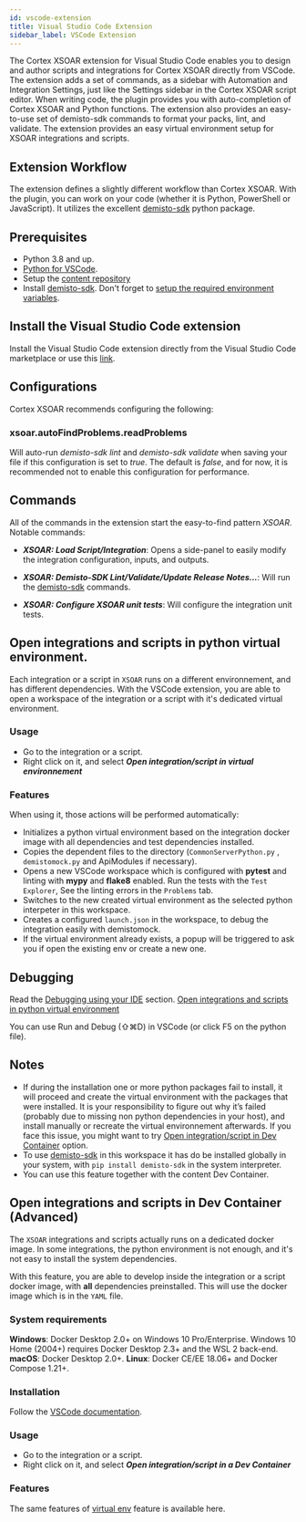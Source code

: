 ```yaml
---
id: vscode-extension
title: Visual Studio Code Extension
sidebar_label: VSCode Extension
---
```

The Cortex XSOAR extension for Visual Studio Code enables you to design and author scripts and integrations for Cortex XSOAR directly from VSCode. The extension adds a set of commands, as a sidebar with Automation and Integration Settings, just like the Settings sidebar in the Cortex XSOAR script editor. When writing code, the plugin provides you with auto-completion of Cortex XSOAR and Python functions.
The extension also provides an easy-to-use set of demisto-sdk commands to format your packs, lint, and validate.
The extension provides an easy virtual environment setup for XSOAR integrations and scripts.

## Extension Workflow

The extension defines a slightly different workflow than Cortex XSOAR. With the plugin, you can work on your code (whether it is Python, PowerShell or JavaScript).
It utilizes the excellent [demisto-sdk](./demisto-sdk) python package.

## Prerequisites

* Python 3.8 and up.
* [Python for VSCode](https://marketplace.visualstudio.com/items?itemName=ms-python.python).
* Setup the [content repository](../concepts/dev-setup)
* Install [demisto-sdk](../concepts/demisto-sdk#installation-and-setup). Don't forget to [setup the required environment variables](../concepts/demisto-sdk#environment-variable-setup). 

## Install the Visual Studio Code extension

Install the Visual Studio Code extension directly from the Visual Studio Code marketplace or use this [link](https://marketplace.visualstudio.com/items?itemName=CortexXSOARext.xsoar).

## Configurations

Cortex XSOAR recommends configuring the following:

### xsoar.autoFindProblems.readProblems

Will auto-run *demisto-sdk lint* and *demisto-sdk validate* when saving your file if this configuration is set to *true*.
The default is *false*, and for now, it is recommended not to enable this configuration for performance.

## Commands

All of the commands in the extension start the easy-to-find pattern *XSOAR*.  
Notable commands:

* ***XSOAR: Load Script/Integration***: Opens a side-panel to easily modify the integration configuration, inputs, and outputs.

* ***XSOAR: Demisto-SDK Lint/Validate/Update Release Notes...***: Will run the [demisto-sdk](https://github.com/demisto/demisto-sdk/) commands.

* ***XSOAR: Configure XSOAR unit tests***: Will configure the integration unit tests. 

## Open integrations and scripts in python virtual environment.

Each integration or a script in `XSOAR` runs on a different environnement, and has different dependencies.
With the VSCode extension, you are able to open a workspace of the integration or a script with it's dedicated virtual environment.

### Usage

* Go to the integration or a script.
* Right click on it, and select ***Open integration/script in virtual environnement***

### Features

When using it, those actions will be performed automatically:

* Initializes a python virtual environment based on the integration docker image with all dependencies and test dependencies installed.
* Copies the dependent files to the directory (`CommonServerPython.py` , `demistomock.py` and ApiModules if necessary).
* Opens a new VSCode workspace which is configured with **pytest** and linting with **mypy** and **flake8** enabled. Run the tests with the `Test Explorer`, See the linting errors in the `Problems` tab.
* Switches to the new created virtual environment as the selected python interpeter in this workspace.
* Creates a configured `launch.json` in the workspace, to debug the integration easily with demistomock.
* If the virtual environment already exists, a popup will be triggered to ask you if open the existing env or create a new one.

## Debugging

Read the [Debugging using your IDE](../integrations/debugging#Debugging%20using%20your%20IDE) section.
[Open integrations and scripts in python virtual environment](#open-integrations-and-scripts-in-python-virtual-environment)

You can use Run and Debug (⇧⌘D) in VSCode (or click F5 on the python file).

## Notes

* If during the installation one or more python packages fail to install, it will proceed and create the virtual environment with the packages that were installed.
  It is your responsibility to figure out why it’s failed (probably due to missing non python dependencies in your host), and install manually or recreate the virtual environnement afterwards.
  If you face this issue, you might want to try [Open integration/script in Dev Container](#open-integrations-and-scripts-in-dev-container-advanced) option.
* To use [demisto-sdk](./demisto-sdk) in this workspace it has do be installed globally in your system, with `pip install demisto-sdk` in the system interpreter.
* You can use this feature together with the content Dev Container.

## Open integrations and scripts in Dev Container (Advanced)

The `XSOAR` integrations and scripts actually runs on a dedicated docker image.
In some integrations, the python environment is not enough, and it's not easy to install the system dependencies.

With this feature, you are able to develop inside the integration or a script docker image, with **all** dependencies preinstalled.
This will use the docker image which is in the `YAML` file.

### System requirements

**Windows**: Docker Desktop 2.0+ on Windows 10 Pro/Enterprise. Windows 10 Home (2004+) requires Docker Desktop 2.3+ and the WSL 2 back-end.
**macOS**: Docker Desktop 2.0+.
**Linux**: Docker CE/EE 18.06+ and Docker Compose 1.21+.

### Installation

Follow the [VSCode documentation](https://code.visualstudio.com/docs/remote/containers#_installation).

### Usage

* Go to the integration or a script.
* Right click on it, and select ***Open integration/script in a Dev Container***

### Features

The same features of [virtual env](#open-integrations-and-scripts-in-python-virtual-environment) feature is available here. 